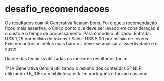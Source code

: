 # desafio_recomendacoes


Os resultados com IA Generativa ficaram bons. Foi o que a recomendação ficou mais assertiva, o único ponto que deve ser levado em consideração é o custo e o tempo de processamento.
Para o modelo utilizado: Entrada: US$ 1,25 por milhão de tokens / Saída: US$ 5,00 por milhão de tokens
Existem outros modelos mais baratos, deve-se analisar a assertividade e o custo.

Diante das técnicas utilizadas os melhores resultados foram:

1º IA Generativa Gemini utilizando o resumo dos conteúdos
2º NLP utilizando TF_IDF com biblioteca nltk em português e função cosseno
